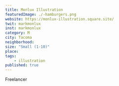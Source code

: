 ```yaml
---
title: Monlux Illustration
featuredImage: ./-hamburgers.png
website: https://monlux-illustration.square.site/
twit: markmonlux
inst: markmonlux
category: M
city: Tacoma
neighborhood:
size: "Small (1-10)"
place: 
tags:
    - illustration
published: true
---
```

Freelancer


